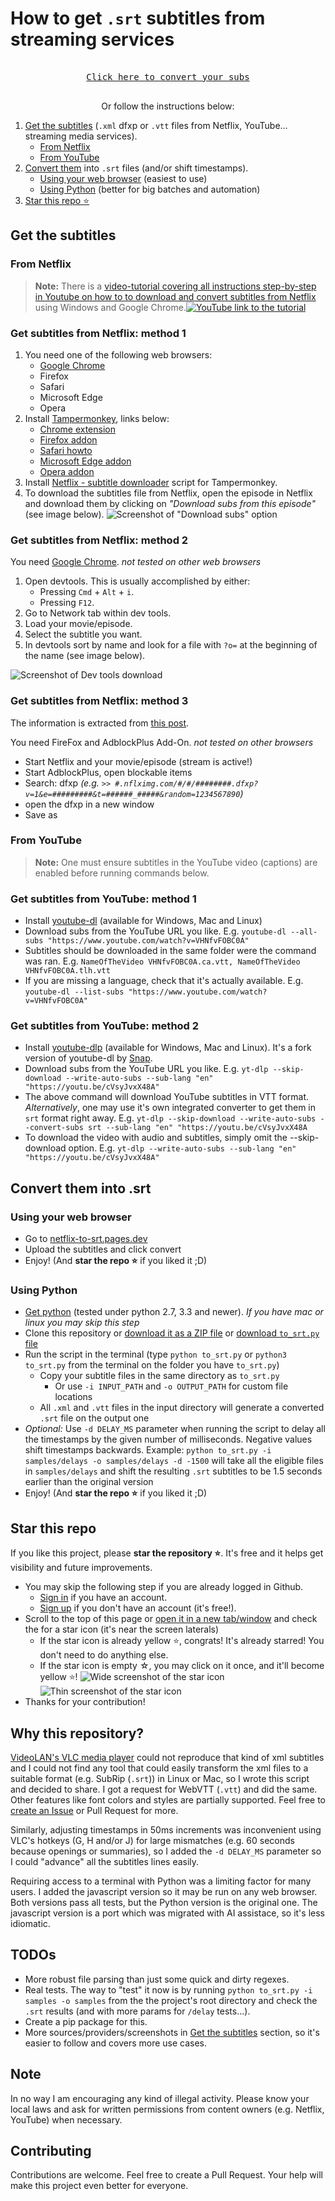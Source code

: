 # How to get `.srt` subtitles from streaming services
<div align="center">

<kbd> <br> [Click here to convert your subs][Link] <br> </kbd>

Or follow the instructions below:
</div>

1. [Get the subtitles](https://github.com/isaacbernat/netflix-to-srt#get-the-subtitles) (`.xml` dfxp or `.vtt` files from Netflix, YouTube... streaming media services).
    - [From Netflix](https://github.com/isaacbernat/netflix-to-srt#from-netflix)
    - [From YouTube](https://github.com/isaacbernat/netflix-to-srt#from-youtube)
2. [Convert them](https://github.com/isaacbernat/netflix-to-srt#convert-them-into-srt) into `.srt` files (and/or shift timestamps).
    - [Using your web browser](https://github.com/isaacbernat/netflix-to-srt#using-your-web-browser) (easiest to use)
    - [Using Python](https://github.com/isaacbernat/netflix-to-srt#using-python) (better for big batches and automation)
3. [Star this repo ⭐](https://github.com/isaacbernat/netflix-to-srt#star-this-repo)

## Get the subtitles
### From Netflix
 > **Note:** There is a [video-tutorial covering all instructions step-by-step in Youtube on how to to download and convert subtitles from Netflix](https://www.youtube.com/watch?v=ZpejTczG8Ho) using Windows and Google Chrome.[![YouTube link to the tutorial](https://raw.githubusercontent.com/isaacbernat/netflix-to-srt/master/images/tutorial.png "YouTube link to the tutorial")](https://www.youtube.com/watch?v=ZpejTczG8Ho)

### Get subtitles from Netflix: method 1
1. You need one of the following web browsers:
   - [Google Chrome](https://www.google.com/chrome/browser/desktop/)
   - Firefox
   - Safari
   - Microsoft Edge
   - Opera
2. Install [Tampermonkey](https://www.tampermonkey.net/), links below:
   - [Chrome extension](https://chrome.google.com/webstore/detail/tampermonkey/dhdgffkkebhmkfjojejmpbldmpobfkfo)
   - [Firefox addon](https://addons.mozilla.org/firefox/addon/tampermonkey/)
   - [Safari howto](https://www.tampermonkey.net/?browser=safari)
   - [Microsoft Edge addon](https://microsoftedge.microsoft.com/addons/detail/tampermonkey/iikmkjmpaadaobahmlepeloendndfphd)
   - [Opera addon](https://addons.opera.com/extensions/details/tampermonkey-beta/)
3. Install [Netflix - subtitle downloader](https://greasyfork.org/en/scripts/26654-netflix-subtitle-downloader) script for Tampermonkey.
4. To download the subtitles file from Netflix, open the episode in Netflix and download them by clicking on _"Download subs from this episode"_ (see image below). ![Screenshot of "Download subs" option](https://raw.githubusercontent.com/isaacbernat/netflix-to-srt/master/images/netflix-tampermonkey-download-subs.png "Screenshot of 'Download subs' option")

### Get subtitles from Netflix: method 2
You need [Google Chrome](https://www.google.com/chrome/browser/desktop/). *not tested on other web browsers*

1. Open devtools. This is usually accomplished by either:
    - Pressing `Cmd` + `Alt` + `i`.
    - Pressing `F12`.
2. Go to Network tab within dev tools.
3. Load your movie/episode.
4. Select the subtitle you want.
5. In devtools sort by name and look for a file with `?o=` at the beginning of the name (see image below).

![Screenshot of Dev tools download](https://raw.githubusercontent.com/isaacbernat/netflix-to-srt/master/images/netflix-devtools-download-subs.png "Screenshot of Dev tools download")

### Get subtitles from Netflix: method 3
The information is extracted from [this post](http://forum.opensubtitles.org/viewtopic.php?t=15141).

You need FireFox and AdblockPlus Add-On. *not tested on other browsers*
- Start Netflix and your movie/episode (stream is active!)
- Start AdblockPlus, open blockable items
- Search: dfxp *(e.g. `>> #.nflximg.com/#/#/########.dfxp?v=1&e=#########&t=######_#####&random=1234567890`)*
- open the dfxp in a new window
- Save as

### From YouTube
> **Note:** One must ensure subtitles in the YouTube video (captions) are enabled before running commands below. 
### Get subtitles from YouTube: method 1
- Install [youtube-dl](https://github.com/ytdl-org/youtube-dl) (available for Windows, Mac and Linux)
- Download subs from the YouTube URL you like. E.g. `youtube-dl --all-subs "https://www.youtube.com/watch?v=VHNfvFOBC0A"`
- Subtitles should be downloaded in the same folder were the command was ran. E.g. `NameOfTheVideo VHNfvFOBC0A.ca.vtt, NameOfTheVideo VHNfvFOBC0A.tlh.vtt`
- If you are missing a language, check that it's actually available. E.g. `youtube-dl --list-subs "https://www.youtube.com/watch?v=VHNfvFOBC0A"`

### Get subtitles from YouTube: method 2
- Install [youtube-dlp](https://github.com/yt-dlp/yt-dlp-wiki/blob/master/Installation.md) (available for Windows, Mac and Linux). It's a fork version of youtube-dl by [Snap](https://snapcraft.io/yt-dlp).
- Download subs from the YouTube URL you like. E.g. `yt-dlp --skip-download --write-auto-subs --sub-lang "en" "https://youtu.be/cVsyJvxX48A"` 
- The above command will download YouTube subtitles in VTT format. *Alternatively*, one may use it's own integrated converter to get them in `srt` format right away. E.g. `yt-dlp --skip-download --write-auto-subs --convert-subs srt --sub-lang "en" "https://youtu.be/cVsyJvxX48A`
- To download the video with audio and subtitles, simply omit the --skip-download option. E.g. `yt-dlp --write-auto-subs --sub-lang "en" "https://youtu.be/cVsyJvxX48A"`

## Convert them into .srt
### Using your web browser
- Go to [netflix-to-srt.pages.dev](https://netflix-to-srt.pages.dev)
- Upload the subtitles and click convert
- Enjoy! (And **star the repo ⭐** if you liked it ;D)

### Using Python
- [Get python](https://www.python.org/downloads/) (tested under python 2.7, 3.3 and newer). *If you have mac or linux you may skip this step*
- Clone this repository or [download it as a ZIP file](https://github.com/isaacbernat/netflix-to-srt/archive/refs/heads/master.zip) or [download `to_srt.py` file](https://raw.githubusercontent.com/isaacbernat/netflix-to-srt/master/to_srt.py)
- Run the script in the terminal (type `python to_srt.py` or `python3 to_srt.py` from the terminal on the folder you have `to_srt.py`)
  - Copy your subtitle files in the same directory as `to_srt.py`
    - Or use `-i INPUT_PATH` and `-o OUTPUT_PATH` for custom file locations
  - All `.xml` and `.vtt` files in the input directory will generate a converted `.srt` file on the output one
- *Optional:* Use `-d DELAY_MS` parameter when running the script to delay all the timestamps by the given number of milliseconds. Negative values shift timestamps backwards. Example: `python to_srt.py -i samples/delays -o samples/delays -d -1500` will take all the eligible files in `samples/delays` and shift the resulting `.srt` subtitles to be 1.5 seconds earlier than the original version
- Enjoy! (And **star the repo ⭐** if you liked it ;D)

## Star this repo
If you like this project, please **star the repository ⭐**. It's free and it helps get visibility and future improvements.
- You may skip the following step if you are already logged in Github.
  - [Sign in](https://github.com/login) if you have an account.
  - [Sign up](https://github.com/signup?source=login) if you don't have an account (it's free!).
- Scroll to the top of this page or [open it in a new tab/window](https://github.com/isaacbernat/netflix-to-srt) and check the for a star icon (it's near the screen laterals)
  - If the star icon is already yellow ⭐, congrats! It's already starred! You don't need to do anything else.
  - If the star icon is empty ☆, you may click on it once, and it'll become yellow ⭐!
  ![Wide screenshot of the star icon](https://raw.githubusercontent.com/isaacbernat/netflix-to-srt/master/images/star_screenshot_desktop.png "Wide screenshot of the star icon")
  ![Thin screenshot of the star icon](https://raw.githubusercontent.com/isaacbernat/netflix-to-srt/master/images/star_screenshot_mobile.png "Thin screenshot of the star icon")
- Thanks for your contribution!

## Why this repository?
[VideoLAN's VLC media player](https://www.videolan.org/vlc/) could not reproduce that kind of xml subtitles and I could not find any tool that could easily transform the xml files to a suitable format (e.g. SubRip (`.srt`)) in Linux or Mac, so I wrote this script and decided to share. I got a request for WebVTT (`.vtt`) and did the same. Other features like font colors and styles are partially supported. Feel free to [create an Issue](https://github.com/isaacbernat/netflix-to-srt/issues) or Pull Request for more.

Similarly, adjusting timestamps in 50ms increments was inconvenient using VLC's hotkeys (G, H and/or J) for large mismatches (e.g. 60 seconds because openings or summaries), so I added the `-d DELAY_MS` parameter so I could "advance" all the subtitles lines easily.

Requiring access to a terminal with Python was a limiting factor for many users. I added the javascript version so it may be run on any web browser. Both versions pass all tests, but the Python version is the original one. The javascript version is a port which was migrated with AI assistace, so it's less idiomatic.

## TODOs
- More robust file parsing than just some quick and dirty regexes.
- Real tests. The way to "test" it now is by running `python to_srt.py -i samples -o samples` from the the project's root directory and check the `.srt` results (and with more params for `/delay` tests...).
- Create a pip package for this.
- More sources/providers/screenshots in [Get the subtitles](https://github.com/isaacbernat/netflix-to-srt#get-the-subtitles) section, so it's easier to follow and covers more use cases.

## Note
In no way I am encouraging any kind of illegal activity. Please know your local laws and ask for written permissions from content owners (e.g. Netflix, YouTube) when necessary.

## Contributing
Contributions are welcome. Feel free to create a Pull Request. Your help will make this project even better for everyone.

[Link]: https://netflix-to-srt.pages.dev/
